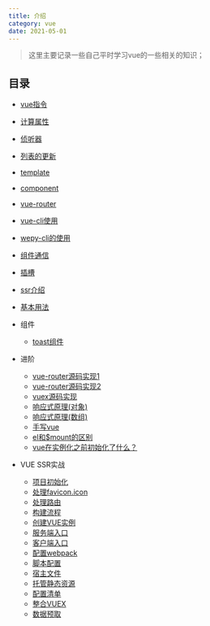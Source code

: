 ```yaml
---
title: 介绍
category: vue
date: 2021-05-01
---
```


> 这里主要记录一些自己平时学习vue的一些相关的知识；

## 目录

- [vue指令](./vue-note-01.md)

- [计算属性](./vue-note-02.md)

- [侦听器](./vue-note-03.md)

- [列表的更新](./vue-note-04.md)

- [template](./vue-note-05.md)

- [component](./vue-note-06.md)

- [vue-router](./vue-note-07.md)

- [vue-cli使用](./vue-note-08.md)

- [wepy-cli的使用](./vue-note-09.md)

- [组件通信](./vue-note-10.md)

- [插槽](./vue-note-11.md)

- [ssr介绍](./ssr介绍-17.md)

- [基本用法](./vue-note-18.md)

- 组件
  - [toast组件](./vue-example-01.md)

- 进阶
  - [vue-router源码实现1](./vue-note-12.md)
  - [vue-router源码实现2](./vue-note-13.md)
  - [vuex源码实现](./vue-note-14.md)
  - [响应式原理(对象)](./vue-note-02-01.md)
  - [响应式原理(数组)](./vue-note-02-02.md)
  - [手写vue](./手写vue-16.md)
  - [el和$mount的区别](./vue-note-95.md)
  - [vue在实例化之前初始化了什么？](./vue-note-100.md)
  
- VUE SSR实战

  - [项目初始化](./vue-note-20.md)
  - [处理favicon.icon](./vue-note-25.md)
  - [处理路由](./vue-note-30.md)
  - [构建流程](./vue-note-35.md)
  - [创建VUE实例](./vue-note-40.md)
  - [服务端入口](./vue-note-45.md)
  - [客户端入口](./vue-note-50.md)
  - [配置webpack](./vue-note-55.md)
  - [脚本配置](./vue-note-60.md)
  - [宿主文件](./vue-note-65.md)
  - [托管静态资源](./vue-note-70.md)
  - [配置清单](./vue-note-75.md)
  - [整合VUEX](./vue-note-80.md)
  - [数据预取](./vue-note-85.md)

